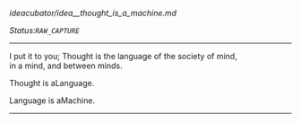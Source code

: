 _ideacubator/idea__thought_is_a_machine.md_

_Status:`RAW_CAPTURE`_

---

I put it to you; 
Thought is the language of the society of mind, \
 in a mind, and between minds.


Thought is aLanguage.


Language is aMachine.

---